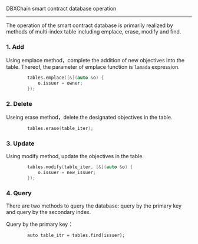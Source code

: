 DBXChain smart contract database operation

---------------

The operation of the smart contract database is primarily realized by methods of multi-index table including emplace, erase, modify and find. 

### 1. Add

Using emplace method，complete the addition of new objectives into the table. Thereof, the parameter of emplace function is `lamada` expression.

```c++
        tables.emplace([&](auto &o) {
            o.issuer = owner;
        }); 
```

### 2. Delete

Useing erase method，delete the designated objectives in the table.

```c++
        tables.erase(table_iter);
```

### 3. Update

Using modify method, update the objectives in the table.

```c++
        tables.modify(table_iter, [&](auto &o) {
            o.issuer = new_issuer;
        });
```

### 4. Query

There are two methods to query the database: query by the primary key and query by the secondary index.

Query by the primary key：

```
        auto table_itr = tables.find(issuer);
```
